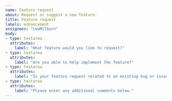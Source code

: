```yaml
---
name: Feature request
about: Request or suggest a new feature.
title: Feature request
labels: enhancement
assignees: "LewMilburn"
body:
- type: textarea
  attributes:
    label: "What feature would you like to request?"
- type: textarea
  attributes:
    label: "Are you able to help implement the feature?"
- type: textarea
  attributes:
    label: "Is your feature request related to an existing bug or issue?"
- type: textarea
  attributes:
    label: "Please enter any additional comments below."
---
```

